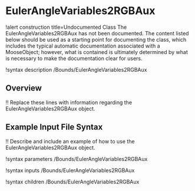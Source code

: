 # EulerAngleVariables2RGBAux

!alert construction title=Undocumented Class
The EulerAngleVariables2RGBAux has not been documented. The content listed below should be used as a starting point for
documenting the class, which includes the typical automatic documentation associated with a
MooseObject; however, what is contained is ultimately determined by what is necessary to make the
documentation clear for users.

!syntax description /Bounds/EulerAngleVariables2RGBAux

## Overview

!! Replace these lines with information regarding the EulerAngleVariables2RGBAux object.

## Example Input File Syntax

!! Describe and include an example of how to use the EulerAngleVariables2RGBAux object.

!syntax parameters /Bounds/EulerAngleVariables2RGBAux

!syntax inputs /Bounds/EulerAngleVariables2RGBAux

!syntax children /Bounds/EulerAngleVariables2RGBAux

